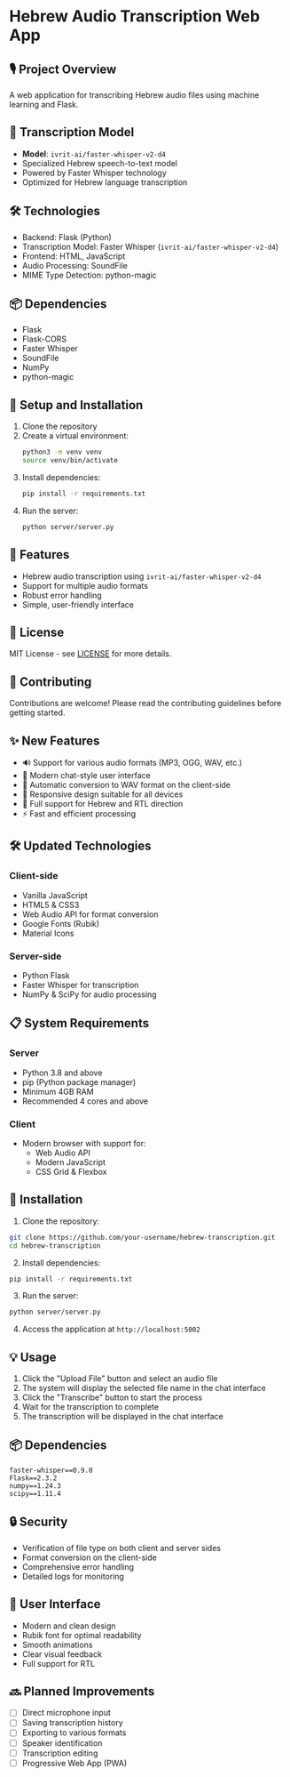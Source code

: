 # Hebrew Audio Transcription Web App

## 🎙️ Project Overview
A web application for transcribing Hebrew audio files using machine learning and Flask.

## 🤖 Transcription Model
- **Model**: `ivrit-ai/faster-whisper-v2-d4`
- Specialized Hebrew speech-to-text model
- Powered by Faster Whisper technology
- Optimized for Hebrew language transcription

## 🛠️ Technologies
- Backend: Flask (Python)
- Transcription Model: Faster Whisper (`ivrit-ai/faster-whisper-v2-d4`)
- Frontend: HTML, JavaScript
- Audio Processing: SoundFile
- MIME Type Detection: python-magic

## 📦 Dependencies
- Flask
- Flask-CORS
- Faster Whisper
- SoundFile
- NumPy
- python-magic

## 🚀 Setup and Installation
1. Clone the repository
2. Create a virtual environment:
   ```bash
   python3 -m venv venv
   source venv/bin/activate
   ```
3. Install dependencies:
   ```bash
   pip install -r requirements.txt
   ```
4. Run the server:
   ```bash
   python server/server.py
   ```

## 🔧 Features
- Hebrew audio transcription using `ivrit-ai/faster-whisper-v2-d4`
- Support for multiple audio formats
- Robust error handling
- Simple, user-friendly interface

## 📝 License
MIT License - see [LICENSE](LICENSE) for more details.

## 🤝 Contributing
Contributions are welcome! Please read the contributing guidelines before getting started.

## ✨ New Features
- 🔊 Support for various audio formats (MP3, OGG, WAV, etc.)
- 💬 Modern chat-style user interface
- 🚀 Automatic conversion to WAV format on the client-side
- 📱 Responsive design suitable for all devices
- 🎯 Full support for Hebrew and RTL direction
- ⚡ Fast and efficient processing

## 🛠️ Updated Technologies
### Client-side
- Vanilla JavaScript
- HTML5 & CSS3
- Web Audio API for format conversion
- Google Fonts (Rubik)
- Material Icons

### Server-side
- Python Flask
- Faster Whisper for transcription
- NumPy & SciPy for audio processing

## 📋 System Requirements
### Server
- Python 3.8 and above
- pip (Python package manager)
- Minimum 4GB RAM
- Recommended 4 cores and above

### Client
- Modern browser with support for:
  - Web Audio API
  - Modern JavaScript
  - CSS Grid & Flexbox

## 🚀 Installation
1. Clone the repository:
```bash
git clone https://github.com/your-username/hebrew-transcription.git
cd hebrew-transcription
```

2. Install dependencies:
```bash
pip install -r requirements.txt
```

3. Run the server:
```bash
python server/server.py
```

4. Access the application at `http://localhost:5002`

## 💡 Usage
1. Click the "Upload File" button and select an audio file
2. The system will display the selected file name in the chat interface
3. Click the "Transcribe" button to start the process
4. Wait for the transcription to complete
5. The transcription will be displayed in the chat interface

## 📦 Dependencies
```
faster-whisper==0.9.0
Flask==2.3.2
numpy==1.24.3
scipy==1.11.4
```

## 🔒 Security
- Verification of file type on both client and server sides
- Format conversion on the client-side
- Comprehensive error handling
- Detailed logs for monitoring

## 🎨 User Interface
- Modern and clean design
- Rubik font for optimal readability
- Smooth animations
- Clear visual feedback
- Full support for RTL

## 🔜 Planned Improvements
- [ ] Direct microphone input
- [ ] Saving transcription history
- [ ] Exporting to various formats
- [ ] Speaker identification
- [ ] Transcription editing
- [ ] Progressive Web App (PWA)
